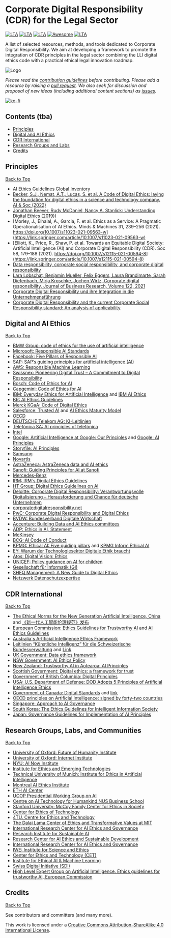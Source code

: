 # Corporate Digital Responsibility (CDR) for the Legal Sector
[![LTA](https://img.shields.io/badge/CLP-CDR-green?style=flat-square)](https://www.liquid-legal-institute.com/workinggroups/corporate-digital-responsibility-cdr/)
[![LTA](https://img.shields.io/badge/CLP-Ecosystem-blue?style=flat-square)](https://github.com/Liquid-Legal-Institute/Common-Legal-Platform)
[![LTA](https://img.shields.io/badge/CLP-Community-orange?style=flat-square)](https://github.com/Liquid-Legal-Institute/Common-Legal-Platform)
[![Awesome](https://awesome.re/badge.svg)](https://awesome.re)
[![LTA](https://img.shields.io/badge/License-CC_BY--SA_4.0-lightgrey?style=flat-square)](https://creativecommons.org/licenses/by-sa/4.0/)


A list of selected resources, methods, and tools dedicated to Corporate Digital Responsibility. We aim at developing a framework to promote the integration of CDR principles in the legal sector combining the LLI digital ethics code with a practical ethical legal innovation roadmap. 


![Logo](https://www.liquid-legal-institute.com/wp-content/uploads/2022/02/MicrosoftTeams-image.png)

_Please read the [contribution guidelines](contributing.md) before contributing. Please add a resource by raising a [pull request](https://github.com/Liquid-Legal-Institute/Legal-Text-Analytics/pulls). We also seek for discussion and proposal of new ideas (including additional content sections) as [issues](https://github.com/Liquid-Legal-Institute/Legal-Text-Analytics/issues)._

[![ko-fi](https://ko-fi.com/img/githubbutton_sm.svg)](https://ko-fi.com/W7W1FF5NN)

## Contents (tba)

* [Principles](#principles)
* [Digital and AI Ethics](#digital-and-ai-ethics)
* [CDR International](#cdr-international)
* [Research Groups and Labs](#research-groups-labs-and-communities)
* [Credits](#credits)

## Principles
[Back to Top](#contents)
- [AI Ethics Guidelines Global Inventory](https://inventory.algorithmwatch.org/)
- [Becker, S.J., Nemat, A.T., Lucas, S. et al. A Code of Digital Ethics: laying the foundation for digital ethics in a science and technology company. AI & Soc (2022)](https://doi.org/10.1007/s00146-021-01376-w)
- [Jonathan Beever, Rudy McDaniel, Nancy A. Stanlick: Understanding Digital Ethics (2019))](https://doi.org/10.4324/9781315282138)
- [Morley, J., Elhalal, A., Garcia, F. et al. Ethics as a Service: A Pragmatic Operationalisation of AI Ethics. Minds & Machines 31, 239–256 (2021). https://doi.org/10.1007/s11023-021-09563-w](https://link.springer.com/article/10.1007/s11023-021-09563-w)
- [Elliott, K., Price, R., Shaw, P. et al. Towards an Equitable Digital Society: Artificial Intelligence (AI) and Corporate Digital Responsibility (CDR). Soc 58, 179–188 (2021). https://doi.org/10.1007/s12115-021-00594-8](https://link.springer.com/article/10.1007/s12115-021-00594-8)
- [Data responsibility, corporate social responsibility, and corporate digital responsibility](https://www.cambridge.org/core/services/aop-cambridge-core/content/view/B7749EC986BFF98EF32D3192E8D4F9D7/S2632324922000025a.pdf/div-class-title-data-responsibility-corporate-social-responsibility-and-corporate-digital-responsibility-div.pdf)
- [Lara Lobschat, Benjamin Mueller, Felix Eggers, Laura Brandimarte, Sarah Diefenbach, Mirja Kroschke, Jochen Wirtz, Corporate digital responsibility,
Journal of Business Research, Volume 122, 2021](https://www.sciencedirect.com/science/article/pii/S0148296319305946)
- [Corporate Digital Responsibility und ihre Integration in die Unternehmensführung](https://api.pageplace.de/preview/DT0400.9783800665631_A42962004/preview-9783800665631_A42962004.pdf#page=62)
- [Corporate Digital Responsibility and the current Corporate Social Responsibility standard: An analysis of applicability](https://dl.gi.de/bitstream/handle/20.500.12116/38706/proceedings-06.pdf?sequence=1&isAllowed=y)

## Digital and AI Ethics
[Back to Top](#contents)
- [BMW Group: code of ethics for the use of artificial intelligence](https://www.press.bmwgroup.com/global/article/detail/T0318411EN/seven-principles-for-ai:-bmw-group-sets-out-code-of-ethics-for-the-use-of-artificial-intelligence?language=en )
- [Microsoft: Responsible AI Standards](https://query.prod.cms.rt.microsoft.com/cms/api/am/binary/RE4ZPmV)
- [Facebook: Five Pillars of Responsible AI](https://ai.facebook.com/blog/facebooks-five-pillars-of-responsible-ai/ )
- [SAP: SAP’s guiding principles for artificial intelligence (AI)](https://www.sap.com/products/artificial-intelligence/ai-ethics.html )
- [AWS: Responsible Machine Learning](https://aws.amazon.com/machine-learning/responsible-machine-learning/)
- [Swissnex: Pioneering Digital Trust – A Commitment to Digital Responsibility ](https://swissnex.org/china/event/pioneering-digital-trust-a-commitment-to-digital-responsibility/)
- [Bosch: Code of Ethics for AI](https://www.bosch-ai.com/industrial-ai/code-of-ethics-for-ai/)
- [Capgemini: Code of Ethics for AI](https://www.capgemini.com/wp-content/uploads/2021/03/Capgemini_Code_of_Ethics_for_AI_2021_EN.pdf)
- [IBM: Everyday Ethics for Artificial Intelligence](https://www.ibm.com/watson/assets/duo/pdf/everydayethics.pdf) and [IBM AI Ethics](https://www.ibm.com/cloud/learn/ai-ethics)
- [BR: AI Ethics Guidelines](https://www.br.de/extra/ai-automation-lab-english/ai-ethics100.html)
- [Merck KGaA: Code of Digital Ethics](https://www.merckgroup.com/company/responsibility/us/products-businesses/CoDE-Code_of_Digital_Ethics.pdf)
- [Salesforce: Trusted AI](https://www.salesforceairesearch.com/trusted-ai) and [AI Ethics Maturity Model](https://www.salesforceairesearch.com/static/ethics/EthicalAIMaturityModel.pdf)
- [OECD](https://oecd.ai/en/ai-principles)
- [DEUTSCHE Telekom AG: KI-Leitlinien](https://www.telekom.com/resource/blob/532444/87e1e54df08cce6f4483985bd25250b6/dl-180710-ki-leitlinien-data.pdf)
- [Telefónica SA: AI principles of telefónica](https://www.telefonica.com/wp-content/uploads/sites/7/2021/11/Infographics-AI.pdf)
- [Intel](https://community.intel.com/t5/Blogs/ct-p/blogs/policy/files/2017/10/Intel-Artificial-Intelligence-Public-Policy-White-Paper-2017.pdf )
- [Google: Artificial Intelligence at Google: Our Principles](https://ai.google/principles/) and [Google: AI Principles](https://blog.google/technology/ai/ai-principles/)
- [Storyfile: AI Principles](https://storyfile.com/storyfiles-ai-principles/)
- [Samsung](https://www.samsung.com/latin_en/sustainability/digital-responsibility/)
- [Novartis](https://www.novartis.com/about/strategy/data-and-digital/artificial-intelligence/our-commitment-ethical-and-responsible-use-ai )
- [AstraZeneca: AstraZeneca data and AI ethics](https://www.astrazeneca.com/Sustainability/ethics-and-transparency/data-and-ai-ethics.html )
- [Sanofi: Guiding Principles for AI at Sanofi](https://www.sanofi.com/dam/jcr:8b3c241a-1105-4f1d-964c-0d3999913d94/Guiding-Principles-of-AI-at-Sanofi.pdf)
- [Mercedes-Benz](https://group.mercedes-benz.com/nachhaltigkeit/daten/ki-guidelines.html)
- [IRM: IRM´s Digital Ethics Guidelines](https://enterpriseriskmag.com/irms-digital-ethics-guidelines/)
- [HT Group: Digital Ethics Guidelines on AI](https://www.t.ht.hr/en/about-us/company-values/digital-ethics/digital-ethics-guidelines-on-artificial-intelligen)
- [Deloitte: Corporate Digital Responsibility: Verantwortungsvolle Digitalisierung – Herausforderung und Chance für deutsche Unternehmen](https://www2.deloitte.com/de/de/pages/innovation/contents/corporate-digital-responsibility.html )
- [corporatedigitalresponsibility.net](https://corporatedigitalresponsibility.net/cdr-manifesto)
- [PwC: Corporate Digital Responsibility and Digital Ethics](https://www.pwc.de/en/sustainability/corporate-digital-responsibility-and-digital-ethics.html )
- [BVDW: Bundesverband Digitale Wirtschaft](https://www.bvdw.org/fileadmin/bvdw/upload/publikationen/Digital_Responsibility/BVDW_Diskussionspapier_CDR_20200401.pdf)
- [Accenture: Building Data and AI Ethics committees](https://www.accenture.com/_acnmedia/pdf-107/accenture-ai-and-data-ethics-committee-report-11.pdf´)
- [ADP: Ethics in AI, Statement](https://www.adp.com/-/media/adp/redesign2018/pdf/data-privacy/ai-ethics-statement.pdf?rev=934d7063975f402889c4ed8610324c36&hash=9FA7B34280D71654740CC51D14F74E79)
- [McKinsey](https://www.mckinsey.de/~/media/McKinsey/Business%20Functions/McKinsey%20Analytics/Our%20Insights/Leading%20your%20organization%20to%20responsible%20AI/Leading-your-organization-to-responsible-AI.pdf)
- [BCG: AI Code of Conduct](https://media-publications.bcg.com/AI-Code-of-Conduct.pdf)
- [KPMG: Ethical AI: Five guiding pillars](https://advisory.kpmg.us/articles/2019/ethical-ai.html#:~:text=KPMG%20has%20distilled%20the%20actions,while%20building%20and%20maintaining%20trust.) and [KPMG Inform Ethical AI](https://assets.kpmg/content/dam/kpmg/es/pdf/2020/01/Informe_Ethical-AI.pdf)
- [EY: Warum der Technologiesektor Digitale Ethik braucht](https://www.ey.com/de_de/technology/warum-der-technologiesektor-digitale-ethik-braucht)
- [Atos: Digital Vision: Ethics](https://atos.net/wp-content/uploads/2020/04/atos-digital-vision-ethics-opinion-paper.pdf)
- [UNICEF: Policy guidance on AI for children](https://www.unicef.org/globalinsight/reports/policy-guidance-ai-children)
- [Gesellschaft für Informatik (GI)](https://gi.de/ethicalguidelines/)
- [SHEQ Management: A New Guide to Digital Ethics](https://sheqmanagement.com/a-new-guide-to-digital-ethics/)
- [Netzwerk Datenschutzexpertise](https://www.netzwerk-datenschutzexpertise.de/sites/default/files/gut_2019_eu_ki_ethik.pdf )

## CDR International
[Back to Top](#contents)
- [The Ethical Norms for the New Generation Artificial Intelligence, China](https://ai-ethics-and-governance.institute/2021/09/27/the-ethical-norms-for-the-new-generation-artificial-intelligence-china/) and [《新一代人工智能伦理规范》发布](https://www.most.gov.cn/kjbgz/202109/t20210926_177063.html )
- [European Commission: Ethics Guidelines for Trustworthy AI](https://ec.europa.eu/futurium/en/ai-alliance-consultation.1.html) and [AI Ethics Guidelines](https://www.aepd.es/sites/default/files/2019-12/ai-ethics-guidelines.pdf)
- [Australia´s Artificial Intelligence Ethics Framework](https://www.industry.gov.au/data-and-publications/australias-artificial-intelligence-ethics-framework/australias-ai-ethics-principles)
- [Leitlinien “Künstliche Intelligenz” für die Schweizerische Bundesverwaltung](https://www.admin.ch/gov/de/start/dokumentation/medienmitteilungen.msg-id-81319.html) and [Link](https://www.sbfi.admin.ch/sbfi/de/home/bfi-politik/bfi-2021-2024/transversale-themen/digitalisierung-bfi/kuenstliche-intelligenz.html)
- [UK Government: Data ethics framework](https://assets.publishing.service.gov.uk/government/uploads/system/uploads/attachment_data/file/923108/Data_Ethics_Framework_2020.pdf)
- [NSW Government: AI Ethics Policy](https://www.digital.nsw.gov.au/policy/artificial-intelligence/artificial-intelligence-ai-ethics-policy/mandatory-ethical)
- [New Zealand: Trustworthy AI in Aotearoa: AI Principles](https://data.govt.nz/assets/data-ethics/algorithm/Trustworthy-AI-in-Aotearoa-March-2020.pdf)
- [Scottish Government: Digital ethics: a framework for trust]()
- [Government of British Columbia: Digital Principles](https://digital.gov.bc.ca/resources/digital-principles)
- [USA: U.S. Department of Defense: DOD Adopts 5 Principles of Artificial Intelligence Ethics](https://www.defense.gov/News/News-Stories/Article/Article/2094085/dod-adopts-5-principles-of-artificial-intelligence-ethics/)
- [Government of Canada: Digital Standards](https://open.canada.ca/en/blog/digital-principles) and [link](https://www.canada.ca/en/government/system/digital-government/digital-government-innovations/responsible-use-ai.html#toc1 )
- [OECD principles on Artificial Intelligence: signed by forty-two countries](https://www.oecd.org/science/forty-two-countries-adopt-new-oecd-principles-on-artificial-intelligence.htm)
- [Singapore: Approach to AI Governance](https://www.pdpc.gov.sg/help-and-resources/2020/01/model-ai-governance-framework)
- [South Korea: The Ethics Guidelines for Intelligent Information Society ](https://stip.oecd.org/stip/interactive-dashboards/policy-initiatives/2021%2Fdata%2FpolicyInitiatives%2F24386)
- [Japan: Governance Guidelines for Implementation of AI Principles](https://www.meti.go.jp/shingikai/mono_info_service/ai_shakai_jisso/pdf/20220128_2.pdf )

## Research Groups, Labs, and Communities
[Back to Top](#contents)
- [University of Oxford: Future of Humanity Institute](http://www.fhi.ox.ac.uk/ )
- [University of Oxford: Internet Institute](https://www.oii.ox.ac.uk/ )
- [NYU: AI Now Institute](https://ainowinstitute.org/)
- [Institute for Ethics and Emerging Technologies](https://ieet.org/)
- [Technical University of Munich: Institute for Ethics in Artificial Intelligence](https://www.ieai.sot.tum.de/ )
- [Montreal AI Ethics Institute](https://montrealethics.ai/ )
- [ETH AI Center](https://ai.ethz.ch/)
- [UCOP Presidential Working Group on AI](https://www.ucop.edu/ethics-compliance-audit-services/compliance/presidential-working-group-on-artificial-intelligence.html)
- [Centre on AI Technology for Humankind NUS Business School](https://bschool.nus.edu.sg/aith/)
- [Stanford University: McCoy Family Center for Ethics in Society](https://ethicsinsociety.stanford.edu/tech-ethics/tech-ethics-center-initiatives)
- [Center for Ethics of Technology](https://ethicstech.eu/en/)
- [4TU. Centre for Ethics and Technology](https://ethicsandtechnology.eu/)
- [The Dalai Lama Center of Ethics and Transformative Values at MIT](https://thecenter.mit.edu/home/mission/)
- [International Research Center for AI Ethics and Governance](https://ai-ethics-and-governance.institute/)
- [Research Institute for Sustainable AI](https://anch.ai/the-research/)
- [Research Center for AI Ethics and Sustainable Development](https://www-pre.baai.ac.cn/en/ai-esd)
- [International Research Center for AI Ethics and Governance](https://ai-ethics-and-governance.institute/ )
- [IWE: Institute for Science and Ethics](https://www.iwe.uni-bonn.de/en)
- [Center for Ethics and Technology (CET)](https://ethics.gatech.edu/)
- [Institute for Ethical AI & Machine Learning](https://ethical.institute/)
- [Swiss Digital Initiative (SDI)](https://digitalswitzerland.com/?s=SDI&lang=en )
- [High Level Expert Group on Artificial Intelligence. Ethics guidelines for trustworthy AI, European Commission](https://ec.europa.eu/futurium/en/ai-alliance-consultation.1.html)

## Credits
[Back to Top](#contents)

See contributors and committers (and many more).

This work is licensed under a [Creative Commons Attribution-ShareAlike 4.0 International License][cc-by-sa].

[cc-by-sa]: http://creativecommons.org/licenses/by-sa/4.0/
[cc-by-sa-shield]: https://img.shields.io/badge/License-CC%20BY--SA%204.0-lightgrey.svg
